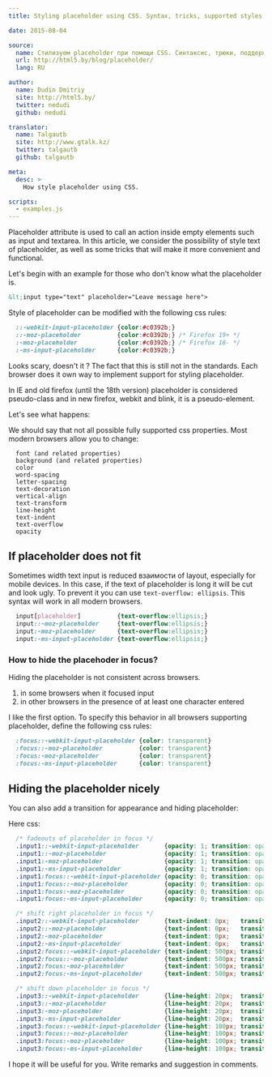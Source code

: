 ```yaml
---
title: Styling placeholder using CSS. Syntax, tricks, supported styles in HTML5

date: 2015-08-04

source:
  name: Стилизуем placeholder при помощи CSS. Синтаксис, трюки, поддерживаемые стили в html5
  url: http://html5.by/blog/placeholder/
  lang: RU

author:
  name: Dudin Dmitriy
  site: http://html5.by/
  twitter: nedudi
  github: nedudi

translator:
  name: Talgautb
  site: http://www.gtalk.kz/
  twitter: talgautb
  github: talgautb

meta:
  desc: >
    How style placeholder using CSS.

scripts:
  - examples.js
---
```


Placeholder attribute is used to call an action inside empty elements such as input and textarea. In this article, we consider the possibility of style text of placeholder, as well as some tricks that will make it more convenient and functional.

Let's begin with an example for those who don't know what the placeholder is.

<!-- cut -->

```html
&lt;input type="text" placeholder="Leave message here">
```


<div id="example1source">
<style>
  #example1source {
    display: none;
  }
  input{
    border: 2px solid rgba(220,220,220,1);
    color: #2980b9;
    font-size: 16px;
    box-shadow: 1px 1px 3px 1px rgba(200,200,200, 0.2) inset;
    padding: 1em;
    width: 17em;
    outline: none;
    margin: 0;
    -webkit-transition: all 200ms cubic-bezier(0.42, 0, 0.58, 1);
    -moz-transition: all 200ms cubic-bezier(0.42, 0, 0.58, 1);
    -o-transition: all 200ms cubic-bezier(0.42, 0, 0.58, 1);
    transition: all 200ms cubic-bezier(0.42, 0, 0.58, 1);
  }

  input:hover{
    border: 2px solid rgba(52, 152, 219, 1);
    box-shadow: 1px 1px 3px 1px rgba(52, 152, 219, 0.2) inset;
    -webkit-transition: all 200ms cubic-bezier(0.42, 0, 0.58, 1);
    -moz-transition: all 200ms cubic-bezier(0.42, 0, 0.58, 1);
    -o-transition: all 200ms cubic-bezier(0.42, 0, 0.58, 1);
    transition: all 200ms cubic-bezier(0.42, 0, 0.58, 1);
  }

  input:focus{
    border: 2px solid rgba(52, 152, 219, 1);
    box-shadow: 0px 0px 0px 0px rgba(52, 152, 219, 1);
    background-color: rgba(255,255,255, 0.5);
    -webkit-transition: all 100ms cubic-bezier(0.42, 0, 0.58, 1);
    -moz-transition: all 100ms cubic-bezier(0.42, 0, 0.58, 1);
    -o-transition: all 100ms cubic-bezier(0.42, 0, 0.58, 1);
    transition: all 100ms cubic-bezier(0.42, 0, 0.58, 1);
  }

</style>

<input type="text" placeholder="Leave message here">
</div>

<div id="example1"></div>

Style of placeholder can be modified with the following css rules:

```css
  ::-webkit-input-placeholder {color:#c0392b;}
  ::-moz-placeholder          {color:#c0392b;} /* Firefox 19+ */
  :-moz-placeholder           {color:#c0392b;} /* Firefox 18- */
  :-ms-input-placeholder      {color:#c0392b;}
```

Looks scary, doesn't it ? The fact that this is still not in the standards. Each browser does it own way to implement support for styling placeholder.

In IE and old firefox (until the 18th version) placeholder is considered pseudo-class and in new firefox, webkit and blink, it is a pseudo-element.

Let's see what happens:

<div id="example2source">
<style>
  #example2source {
    display: none;
  }
  ::-webkit-input-placeholder {
    color: #c0392b;
  }
  ::-moz-placeholder { /* Firefox 19+ */
    color: #c0392b;
  }
  :-ms-input-placeholder {
    color: #c0392b;
  }
  :-moz-placeholder { /* Firefox 18- */
    color: #c0392b;
  }
</style>

<input type="text" placeholder="Leave message here">
</div>

<div id="example2"></div>

We should say that not all possible fully supported css properties. Most modern browsers allow you to change:

```
  font (and related properties)
  background (and related properties)
  color
  word-spacing
  letter-spacing
  text-decoration
  vertical-align
  text-transform
  line-height
  text-indent
  text-overflow
  opacity
```

## If placeholder does not fit

Sometimes width text input is reduced взаимости of layout, especially for mobile devices. In this case, if the text of placeholder is long it will be cut and look ugly. To prevent it you can use `text-overflow: ellipsis`. This syntax will work in all modern browsers.

```css
  input[placeholder]          {text-overflow:ellipsis;}
  input::-moz-placeholder     {text-overflow:ellipsis;}
  input:-moz-placeholder      {text-overflow:ellipsis;}
  input:-ms-input-placeholder {text-overflow:ellipsis;}
```

<div id="example3source">
<style>
  #example3source {
    display: none;
  }
  input {
    width: 130px;
    margin-top: 3px;
  }
  input.ell[placeholder] {text-overflow: ellipsis;}
  input.ell::-moz-placeholder { text-overflow: ellipsis; } /* firefox 19+ */
  input.ell:-moz-placeholder { text-overflow: ellipsis; }
</style>

<span style="color:#e74c3c">Without text-overflow: ellipsis;</span><br>
<input type="text" placeholder="Leave message here"><br><br>
<span style="color:#2ecc71">With text-overflow: ellipsis;</span><br>
<input class="ell" type="text" placeholder="Leave message here">
</div>

<div id="example3"></div>

### How to hide the placehoder in focus?

Hiding the placeholder is not consistent across browsers.

  1. in some browsers when it focused input
  2. in other browsers in the presence of at least one character entered

I like the first option. To specify this behavior in all browsers supporting placeholder, define the following css rules:

```css
  :focus::-webkit-input-placeholder {color: transparent}
  :focus::-moz-placeholder          {color: transparent}
  :focus:-moz-placeholder           {color: transparent}
  :focus:-ms-input-placeholder      {color: transparent}
```

<div id="example4source">
<style>
  #example4source {
    display: none;
  }
  input{
    margin-top: 3px;
  }
  :focus::-webkit-input-placeholder {color: transparent}
  :focus::-moz-placeholder          {color: transparent}
  :focus:-moz-placeholder           {color: transparent}
  :focus:-ms-input-placeholder      {color: transparent}
</style>

Placeholder скрывается при фoкусе<br>
<input type="text" placeholder="Leave message here">
</div>

<div id="example4"></div>

## Hiding the placeholder nicely

You can also add a transition for appearance and hiding placeholder:

<div id="example5source">
<style>
  #example5source {
    display: none;
  }
  input{
    margin-top: 3px;
  }
  .input1::-webkit-input-placeholder     {opacity: 1; transition: opacity 0.3s ease;}
  .input1::-moz-placeholder                {opacity: 1; transition: opacity 0.3s ease;}
  .input1:-moz-placeholder                 {opacity: 1; transition: opacity 0.3s ease;}
  .input1:-ms-input-placeholder            {opacity: 1; transition: opacity 0.3s ease;}
  .input1:focus::-webkit-input-placeholder {opacity: 0; transition: opacity 0.3s ease;}
  .input1:focus::-moz-placeholder          {opacity: 0; transition: opacity 0.3s ease;}
  .input1:focus:-moz-placeholder           {opacity: 0; transition: opacity 0.3s ease;}
  .input1:focus:-ms-input-placeholder      {opacity: 0; transition: opacity 0.3s ease;}

  .input2::-webkit-input-placeholder       {text-indent: 0px;   transition: text-indent 0.3s ease;}
  .input2::-moz-placeholder                {text-indent: 0px;   transition: text-indent 0.3s ease;}
  .input2:-moz-placeholder                 {text-indent: 0px;   transition: text-indent 0.3s ease;}
  .input2:-ms-input-placeholder            {text-indent: 0px;   transition: text-indent 0.3s ease;}
  .input2:focus::-webkit-input-placeholder {text-indent: 500px; transition: text-indent 0.3s ease;}
  .input2:focus::-moz-placeholder          {text-indent: 500px; transition: text-indent 0.3s ease;}
  .input2:focus:-moz-placeholder           {text-indent: 500px; transition: text-indent 0.3s ease;}
  .input2:focus:-ms-input-placeholder      {text-indent: 500px; transition: text-indent 0.3s ease;}

  .input3::-webkit-input-placeholder       {line-height: 20px;  transition: line-height 0.5s ease;}
  .input3::-moz-placeholder                {line-height: 20px;  transition: line-height 0.5s ease;}
  .input3:-moz-placeholder                 {line-height: 20px;  transition: line-height 0.5s ease;}
  .input3:-ms-input-placeholder            {line-height: 20px;  transition: line-height 0.5s ease;}
  .input3:focus::-webkit-input-placeholder {line-height: 100px; transition: line-height 0.5s ease;}
  .input3:focus::-moz-placeholder          {line-height: 100px; transition: line-height 0.5s ease;}
  .input3:focus:-moz-placeholder           {line-height: 100px; transition: line-height 0.5s ease;}
  .input3:focus:-ms-input-placeholder      {line-height: 100px; transition: line-height 0.5s ease;}
</style>

Fadeouts of placeholder in focus
<input class="input1" type="text" placeholder="Leave message here"><br>

Shift right placeholder in focus
<input class="input2" type="text" placeholder="Leave message here"><br>

Shift down placeholder in focus
<input class="input3" type="text" placeholder="Leave message here"><br>
</div>

<div id="example5"></div>

Here css:

```css
  /* fadeouts of placeholder in focus */
  .input1::-webkit-input-placeholder       {opacity: 1; transition: opacity 0.3s ease;}
  .input1::-moz-placeholder                {opacity: 1; transition: opacity 0.3s ease;}
  .input1:-moz-placeholder                 {opacity: 1; transition: opacity 0.3s ease;}
  .input1:-ms-input-placeholder            {opacity: 1; transition: opacity 0.3s ease;}
  .input1:focus::-webkit-input-placeholder {opacity: 0; transition: opacity 0.3s ease;}
  .input1:focus::-moz-placeholder          {opacity: 0; transition: opacity 0.3s ease;}
  .input1:focus:-moz-placeholder           {opacity: 0; transition: opacity 0.3s ease;}
  .input1:focus:-ms-input-placeholder      {opacity: 0; transition: opacity 0.3s ease;}

  /* shift right placeholder in focus */
  .input2::-webkit-input-placeholder       {text-indent: 0px;   transition: text-indent 0.3s ease;}
  .input2::-moz-placeholder                {text-indent: 0px;   transition: text-indent 0.3s ease;}
  .input2:-moz-placeholder                 {text-indent: 0px;   transition: text-indent 0.3s ease;}
  .input2:-ms-input-placeholder            {text-indent: 0px;   transition: text-indent 0.3s ease;}
  .input2:focus::-webkit-input-placeholder {text-indent: 500px; transition: text-indent 0.3s ease;}
  .input2:focus::-moz-placeholder          {text-indent: 500px; transition: text-indent 0.3s ease;}
  .input2:focus:-moz-placeholder           {text-indent: 500px; transition: text-indent 0.3s ease;}
  .input2:focus:-ms-input-placeholder      {text-indent: 500px; transition: text-indent 0.3s ease;}

  /* shift down placeholder in focus */
  .input3::-webkit-input-placeholder       {line-height: 20px;  transition: line-height 0.5s ease;}
  .input3::-moz-placeholder                {line-height: 20px;  transition: line-height 0.5s ease;}
  .input3:-moz-placeholder                 {line-height: 20px;  transition: line-height 0.5s ease;}
  .input3:-ms-input-placeholder            {line-height: 20px;  transition: line-height 0.5s ease;}
  .input3:focus::-webkit-input-placeholder {line-height: 100px; transition: line-height 0.5s ease;}
  .input3:focus::-moz-placeholder          {line-height: 100px; transition: line-height 0.5s ease;}
  .input3:focus:-moz-placeholder           {line-height: 100px; transition: line-height 0.5s ease;}
  .input3:focus:-ms-input-placeholder      {line-height: 100px; transition: line-height 0.5s ease;}
```

I hope it will be useful for you. Write remarks and suggestion in comments.
